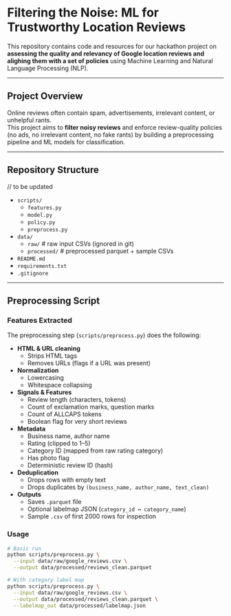 # Filtering the Noise: ML for Trustworthy Location Reviews

This repository contains code and resources for our hackathon project on **assessing the quality and relevancy of Google location reviews and alighing them with a set of policies** using Machine Learning and Natural Language Processing (NLP).

---

## Project Overview
Online reviews often contain spam, advertisements, irrelevant content, or unhelpful rants.  
This project aims to **filter noisy reviews** and enforce review-quality policies (no ads, no irrelevant content, no fake rants) by building a preprocessing pipeline and ML models for classification.

---

## Repository Structure

// to be updated

- `scripts/`
  - `features.py`
  - `model.py`
  - `policy.py`
  - `preprocess.py`
- `data/`   
  - `raw/`          # raw input CSVs (ignored in git)
  - `processed/`    # preprocessed parquet + sample CSVs
- `README.md`
- `requirements.txt`
- `.gitignore`

---

## Preprocessing Script

### Features Extracted
The preprocessing step (`scripts/preprocess.py`) does the following:

- **HTML & URL cleaning**
  - Strips HTML tags
  - Removes URLs (flags if a URL was present)
- **Normalization**
  - Lowercasing
  - Whitespace collapsing
- **Signals & Features**
  - Review length (characters, tokens)
  - Count of exclamation marks, question marks
  - Count of ALLCAPS tokens
  - Boolean flag for very short reviews
- **Metadata**
  - Business name, author name
  - Rating (clipped to 1–5)
  - Category ID (mapped from raw rating category)
  - Has photo flag
  - Deterministic review ID (hash)
- **Deduplication**
  - Drops rows with empty text
  - Drops duplicates by `(business_name, author_name, text_clean)`
- **Outputs**
  - Saves `.parquet` file
  - Optional labelmap JSON (`category_id ↔ category_name`)
  - Sample `.csv` of first 2000 rows for inspection

### Usage

```bash
# Basic run
python scripts/preprocess.py \
  --input data/raw/google_reviews.csv \
  --output data/processed/reviews_clean.parquet

# With category label map
python scripts/preprocess.py \
  --input data/raw/google_reviews.csv \
  --output data/processed/reviews_clean.parquet \
  --labelmap_out data/processed/labelmap.json
